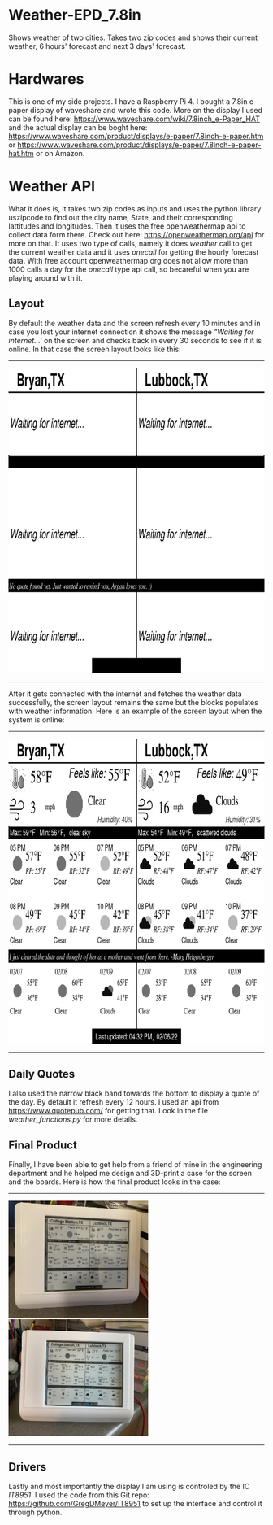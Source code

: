 # Weather-EPD_7.8in
Shows weather of two cities. Takes two zip codes and shows their current weather, 6 hours' forecast and next 3 days' forecast.

# Hardwares
This is one of my side projects. I have a Raspberry Pi 4. I bought a 7.8in e-paper display of waveshare and wrote this code. More on the display I used can be found here: https://www.waveshare.com/wiki/7.8inch_e-Paper_HAT and the actual display can be boght here: https://www.waveshare.com/product/displays/e-paper/7.8inch-e-paper.htm or https://www.waveshare.com/product/displays/e-paper/7.8inch-e-paper-hat.htm  or on Amazon.

# Weather API
What it does is, it takes two zip codes as inputs and uses the python library uszipcode to find out the city name, State, and their corresponding lattitudes and longitudes. Then it uses the free openweathermap api to collect data form there. Check out here: https://openweathermap.org/api for more on that. It uses two type of calls, namely it does _weather_ call to get the current weather data and it uses  _onecall_ for getting the hourly forecast data. With free account openweathermap.org does not allow more than 1000 calls a day for the _onecall_ type api call, so becareful when you are playing around with it.

## Layout
By default the weather data and the screen refresh every 10 minutes and in case you lost your internet connection it shows the message _"Waiting for internet...'_ on the screen and checks back in every 30 seconds to see if it is online. In that case the screen layout looks like this:

---
<img src = "https://github.com/arpan-pal/Weather_Station/blob/main/weather_ofline.png?raw=true" width = "800" height = "600">

---

After it gets connected with the internet and fetches the weather data successfully, the screen layout remains the same but the blocks populates with weather information. Here is an example of the screen layout when the system is online:

---
<img src = "https://github.com/arpan-pal/Weather_Station/blob/main/weather_online.png?raw=true" width = "800" height = "600">

---

 

## Daily Quotes
I also used the narrow black band towards the bottom to display a quote of the day. By default it refresh every 12 hours. I used an api from https://www.quotepub.com/ for getting that. Look in the file _weather_functions.py_ for more details.

## Final Product

Finally, I have been able to get help from a friend of mine in the engineering department and he helped me design and 3D-print a case for the screen and the boards. Here is how the final product looks in the case:

---
<img src = "https://github.com/arpan-pal/Weather_Station/blob/main/FinalResult1.jpg?raw=true" width = "275" height = "230"> <img src = "https://github.com/arpan-pal/Weather_Station/blob/main/FinalResult2.jpg?raw=true" width = "275" height = "230">

---

## Drivers
Lastly and most importantly the display I am using is controled by the IC _IT8951_. I used the code from this Git repo: https://github.com/GregDMeyer/IT8951 to set up the interface and control it through python.
